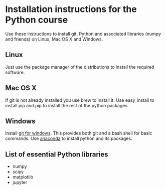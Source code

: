 # Installation instructions for the Python course

Use these instructions to install git, Python and associated libraries
(numpy and friends) on Linux, Mac OS X and Windows.

## Linux

Just use the package manager of the distributions to install the required software.

## Mac OS X

If git is not already installed you use brew to install it.
Use easy_install to install pip and pip to install the rest of the python packages.

## Windows

Install [git for windows](https://git-scm.com/download/win). This provides both git and a bash shell for basic commands.
Use [anaconda](https://www.anaconda.com/products/individual) to install python and its packages.


## List of essential Python libraries

- numpy 
- scipy
- matplotlib
- jupyter

